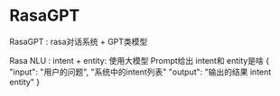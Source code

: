 # RasaGPT
RasaGPT : rasa对话系统 + GPT类模型


Rasa NLU :
intent + entity: 使用大模型 Prompt给出 intent和 entity是啥
{
"input": "用户的问题",
"系统中的intent列表"
"output": "输出的结果 intent entity"
}

